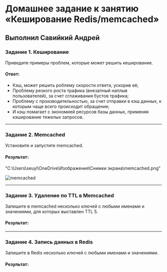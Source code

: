# Домашнее задание к занятию «Кеширование Redis/memcached»

## Выполнил Савийкий Андрей

### Задание 1. Кеширование 

Приведите примеры проблем, которые может решить кеширование. 

#### Ответ:

- Кэш, может решить роблему скорости ответа, ускорив её;
- Проблему резкого роста трафика (внезапный наплыв пользователей), за счет сглаживания бустов трафика;
- Проблему с производительностью, за счет отправки в кэш данных, к которым чаще всего происходит обращение;
- И кэш помагает с экономией ресурсов базы данных, применяя кэширование тяжелых запросов.

---

### Задание 2. Memcached

Установите и запустите memcached.

#### Результат:
"C:\Users\seuyl\OneDrive\Изображения\Снимки экрана\memcached.png"

![memcached](https://github.com/FoxySOTKA/SYSDB-20/assets/141597247/7ff0b96d-528d-4750-9ac7-b04e27605d72)



---

### Задание 3. Удаление по TTL в Memcached

Запишите в memcached несколько ключей с любыми именами и значениями, для которых выставлен TTL 5. 

#### Результат:

---

### Задание 4. Запись данных в Redis

Запишите в Redis несколько ключей с любыми именами и значениями. 

#### Результат:



